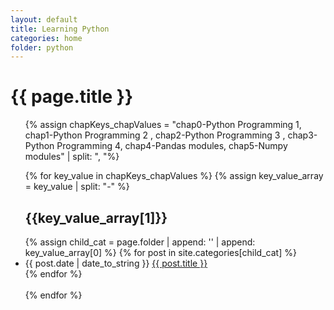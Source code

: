 ```yaml
---
layout: default
title: Learning Python
categories: home
folder: python
---
```


<h1>{{ page.title }}</h1>
<ul class="posts">

{% assign chapKeys_chapValues = "chap0-Python Programming 1, chap1-Python Programming 2 , chap2-Python Programming 3 , chap3-Python Programming 4, chap4-Pandas modules, chap5-Numpy modules"  | split: ", "%}

{% for key_value in chapKeys_chapValues  %}
	{% assign key_value_array = key_value | split: "-" %}
	<h2>{{key_value_array[1]}}</h2>
  	{% assign child_cat = page.folder | append: '\' | append: key_value_array[0] %}
  	{% for post in site.categories[child_cat] %}
  	<li>
  	<span>{{ post.date | date_to_string }}</span> <a href="{{ post.url }}" title="{{ post.title }}">{{ post.title }}</a>
  	</li>
  	{% endfor %}  
  	<br>
{% endfor %}


 
